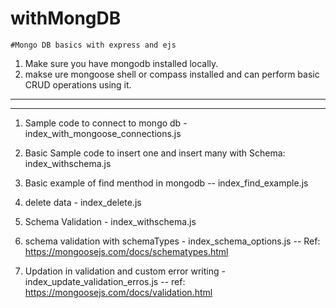 # withMongDB
```
#Mongo DB basics with express and ejs
```
1. Make sure you have mongodb installed locally.
2. makse ure mongoose shell or compass installed and can perform basic CRUD operations using it.

--------------------------------------------------------------------------------------------------------
--------------------------------------------------------------------------------------------------------

1. Sample code to connect to mongo db -  index_with_mongoose_connections.js

2. Basic Sample code to insert one and insert many with Schema: index_withschema.js 

3. Basic example of find menthod in mongodb  -- index_find_example.js

4. delete data - index_delete.js

5. Schema Validation - index_withschema.js

6. schema validation with schemaTypes - index_schema_options.js -- Ref: https://mongoosejs.com/docs/schematypes.html

7. Updation in validation and custom error writing - index_update_validation_erros.js -- ref: https://mongoosejs.com/docs/validation.html